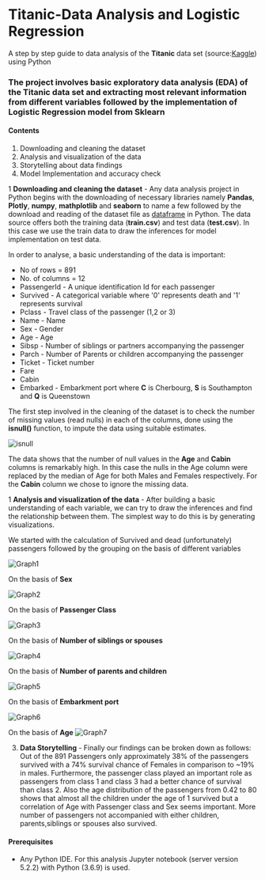 # Titanic-Data Analysis and Logistic Regression 
A step by step guide to data analysis of the **Titanic** data set (source:[Kaggle](https://www.kaggle.com/)) using Python
### The project involves basic exploratory data analysis (EDA) of the Titanic data set and extracting most relevant information from different variables followed by the implementation of Logistic Regression model from Sklearn
#### Contents
1. Downloading and cleaning the dataset
2. Analysis and visualization of the data
3. Storytelling about data findings
4. Model Implementation and accuracy check

1 **Downloading and cleaning the dataset** - Any data analysis project in Python begins with the downloading of necessary libraries namely **Pandas**, **Plotly**, **numpy**, **mathplotlib** and **seaborn** to name a few followed by the download and reading of the dataset file as [dataframe](https://pandas.pydata.org/pandas-docs/stable/user_guide/dsintro.html#dataframe) in Python. The data source offers both the training data (**train.csv**) and test data (**test.csv**). In this case we use the train data to draw the inferences for model implementation on test data.

In order to analyse, a basic understanding of the data is important:
* No of rows  = 891
* No. of columns = 12
* PassengerId - A unique identification Id for each passenger
* Survived - A categorical variable where '0' represents death and '1' represents survival
* Pclass - Travel class of the passenger (1,2 or 3)
* Name - Name 
* Sex - Gender 
* Age - Age 
* Sibsp - Number of siblings or partners accompanying the passenger
* Parch - Number of Parents or children accompanying the passenger
* Ticket - Ticket number
* Fare 
* Cabin 
* Embarked - Embarkment port where **C** is Cherbourg, **S** is Southampton and **Q** is Queenstown

The first step involved in the cleaning of the dataset is to check the number of missing values (read nulls) in each of the columns, done using the **isnull()** function, to impute the data using suitable estimates.

![isnull](https://user-images.githubusercontent.com/77699950/108626623-66c08c80-7451-11eb-8f20-18f9097ead7e.png)

The data shows that the number of null values in the **Age** and **Cabin** columns is remarkably high. In this case the nulls in the Age column were replaced by the median of Age for both Males and Females respectively. For the **Cabin** column we chose to ignore the missing data.

1 **Analysis and visualization of the data** - After building a basic understanding of each variable, we can try to draw the inferences and find the relationship between them. The simplest way to do this is by generating visualizations.

We started with the calculation of Survived and dead (unfortunately) passengers followed by the grouping on the basis of different variables

![Graph1](https://user-images.githubusercontent.com/77699950/108627402-b6a15280-7455-11eb-9c15-4c2cee88c425.png)

On the basis of **Sex**

![Graph2](https://user-images.githubusercontent.com/77699950/108627415-c91b8c00-7455-11eb-85e8-6c1e02cdb134.png)

On the basis of **Passenger Class**

![Graph3](https://user-images.githubusercontent.com/77699950/108627641-f7e63200-7456-11eb-8dd6-0ff8ea0167b7.png)

On the basis of **Number of siblings or spouses**

![Graph4](https://user-images.githubusercontent.com/77699950/108627883-084adc80-7458-11eb-8c07-807760cb69b3.png)

On the basis of **Number of parents and children**

![Graph5](https://user-images.githubusercontent.com/77699950/108628005-aa6ac480-7458-11eb-82ce-83b5a3d768e1.png)

On the basis of **Embarkment port**

![Graph6](https://user-images.githubusercontent.com/77699950/108628144-80fe6880-7459-11eb-9018-5ed4a224b5a4.png)

On the basis of **Age** 
![Graph7](https://user-images.githubusercontent.com/77699950/108628320-92944000-745a-11eb-8c91-dbcc6280a279.png)

3. **Data Storytelling** - Finally our findings can be broken down as follows:
Out of the 891 Passengers only approximately 38% of the passengers survived with a 74% survival chance of Females in comparison to ~19% in males. Furthermore, the passenger class played an important role as passengers from class 1 and class 3 had a  better chance of survival than class 2. Also the age distribution of the passengers from 0.42 to 80 shows that almost all the children under the age of 1 survived but a correlation of Age with Passenger class and Sex seems important. More number of passengers not accompanied with either children, parents,siblings or spouses also survived.







#### Prerequisites
 * Any Python IDE. For this analysis Jupyter notebook (server version 5.2.2) with Python (3.6.9) is used.


